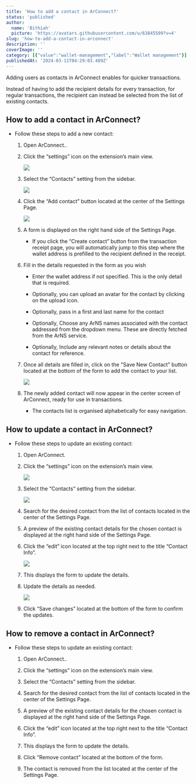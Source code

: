 ```yaml
---
title: 'How to add a contact in ArConnect?'
status: 'published'
author:
  name: 'Bithiah'
  picture: 'https://avatars.githubusercontent.com/u/63845509?v=4'
slug: 'how-to-add-a-contact-in-arconnect'
description: ''
coverImage: ''
category: [{"value":"wallet-management","label":"Wallet management"}]
publishedAt: '2024-03-11T04:29:03.489Z'
---
```


Adding users as contacts in ArConnect enables for quicker transactions.

Instead of having to add the recipient details for every transaction, for regular transactions, the recipient can instead be selected from the list of existing contacts.

## How to add a contact in ArConnect?

- Follow these steps to add a new contact:

    1. Open ArConnect..

    2. Click the “settings” icon on the extension’s main view.

        ![](/images/screen-shot-2024-03-27-at-10.24.09-pm-A5Mz.png)

    3. Select the “Contacts” setting from the sidebar.

        ![](/images/screen-shot-2024-03-27-at-10.25.16-pm-g2Mj.png)<br>

    4. Click the “Add contact” button located at the center of the Settings Page.<br>

        ![](/images/screen-shot-2024-03-27-at-10.25.58-pm-AxNz.png)<br>

    5. A form is displayed on the right hand side of the Settings Page.

        - If you click the “Create contact” button from the transaction receipt page, you will automatically jump to this step where the wallet address is prefilled to the recipient defined in the receipt.

        <!-- -->

    6. Fill in the details requested in the form as you wish

        - Enter the wallet address if not specified. This is the only detail that is required.

        - Optionally, you can upload an avatar for the contact by clicking on the upload icon.

        - Optionally, pass in a first and last name for the contact

        - Optionally, Choose any ArNS names associated with the contact addressed from the dropdown menu. These are directly fetched from the ArNS service.

        - Optionally, Include any relevant notes or details about the contact for reference.

        <!-- -->

    7. Once all details are filled in, click on the "Save New Contact" button located at the bottom of the form to add the contact to your list.

        ![](/images/screen-shot-2024-03-27-at-10.27.07-pm-I3Nz.png)

    8. The newly added contact will now appear in the center screen of ArConnect, ready for use in transactions.

        - The contacts list is organised alphabetically for easy navigation.

        <!-- -->

    <!-- -->

## How to update a contact in ArConnect?

- Follow these steps to update an existing contact:

    1. Open ArConnect.

    2. Click the “settings” icon on the extension’s main view.

        ![](/images/screen-shot-2024-03-27-at-10.30.13-pm-Y4Mz.png)

    3. Select the “Contacts” setting from the sidebar.<br>

        ![](/images/screen-shot-2024-03-27-at-10.30.52-pm-k0Nj.png)

    4. Search for the desired contact from the list of contacts located in the center of the Settings Page.

    5. A preview of the existing contact details for the chosen contact is displayed at the right hand side of the Settings Page.

    6. Click the “edit” icon located at the top right next to the title “Contact Info”.

        ![](/images/screen-shot-2024-03-27-at-10.31.19-pm-Y5Nj.png)

    7. This displays the form to update the details.

    8. Update the details as needed.

        ![](/images/screen-shot-2024-03-27-at-10.33.44-pm-UyNz.png)

    9. Click “Save changes” located at the bottom of the form to confirm the updates.

    <!-- -->

## How to remove a contact in ArConnect?

- Follow these steps to update an existing contact:

    1. Open ArConnect..

    2. Click the “settings” icon on the extension’s main view.

    3. Select the “Contacts” setting from the sidebar.

    4. Search for the desired contact from the list of contacts located in the center of the Settings Page.

    5. A preview of the existing contact details for the chosen contact is displayed at the right hand side of the Settings Page.

    6. Click the “edit” icon located at the top right next to the title “Contact Info”.

    7. This displays the form to update the details.

    8. Click “Remove contact” located at the bottom of the form.

    9. The contact is removed from the list located at the center of the Settings Page.

    <!-- -->

